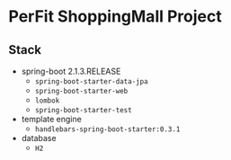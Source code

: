 # PerFit ShoppingMall Project

## Stack
- spring-boot 2.1.3.RELEASE
  - `spring-boot-starter-data-jpa`
  - `spring-boot-starter-web`
  - `lombok`
  - `spring-boot-starter-test`
- template engine
  - `handlebars-spring-boot-starter:0.3.1`
- database
  - `H2`